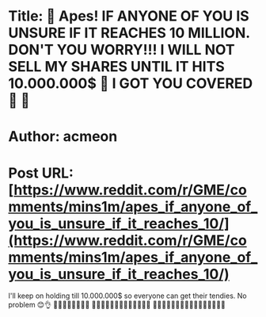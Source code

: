 # Title: 🚀 Apes! IF ANYONE OF YOU IS UNSURE IF IT REACHES 10 MILLION. DON'T YOU WORRY!!! I WILL NOT SELL MY SHARES UNTIL IT HITS 10.000.000$ 🚀 I GOT YOU COVERED 💎 🙌
# Author: acmeon
# Post URL: [https://www.reddit.com/r/GME/comments/mins1m/apes_if_anyone_of_you_is_unsure_if_it_reaches_10/](https://www.reddit.com/r/GME/comments/mins1m/apes_if_anyone_of_you_is_unsure_if_it_reaches_10/)


I'll keep on holding till 10.000.000$ so everyone can get their tendies. No problem 😊👌
💎🔸️🔶️🔹️💠🔷️💎🔸️ 🚀🚀🚀🚀🚀🚀🚀🚀🚀🚀🚀🚀🚀 🍌🍌🍌🍌🍌🍌🍌🍌🍌🍌🍌🍌🍌🍌🍌🍌